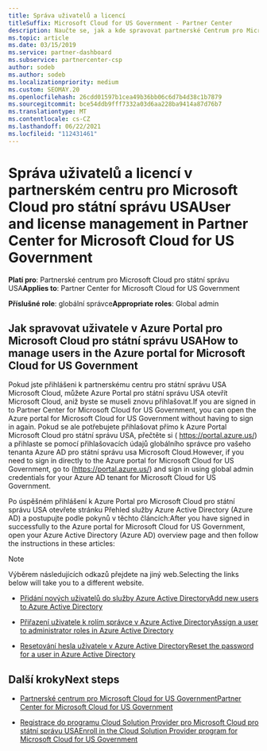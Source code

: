 ```yaml
---
title: Správa uživatelů a licencí
titleSuffix: Microsoft Cloud for US Government - Partner Center
description: Naučte se, jak a kde spravovat partnerské Centrum pro Microsoft Cloud pro státní partnery, zákazníky a licence USA, jakož i resetování hesel.
ms.topic: article
ms.date: 03/15/2019
ms.service: partner-dashboard
ms.subservice: partnercenter-csp
author: sodeb
ms.author: sodeb
ms.localizationpriority: medium
ms.custom: SEOMAY.20
ms.openlocfilehash: 26cdd01597b1cea49b36bb06c6d7b4d38c1b7879
ms.sourcegitcommit: bce54ddb9fff7332a03d6aa228ba9414a87d76b7
ms.translationtype: MT
ms.contentlocale: cs-CZ
ms.lasthandoff: 06/22/2021
ms.locfileid: "112431461"
---
```

# <a name="user-and-license-management-in-partner-center-for-microsoft-cloud-for-us-government"></a><span data-ttu-id="404eb-103">Správa uživatelů a licencí v partnerském centru pro Microsoft Cloud pro státní správu USA</span><span class="sxs-lookup"><span data-stu-id="404eb-103">User and license management in Partner Center for Microsoft Cloud for US Government</span></span>

<span data-ttu-id="404eb-104">**Platí pro**: Partnerské centrum pro Microsoft Cloud pro státní správu USA</span><span class="sxs-lookup"><span data-stu-id="404eb-104">**Applies to**: Partner Center for Microsoft Cloud for US Government</span></span>

<span data-ttu-id="404eb-105">**Příslušné role**: globální správce</span><span class="sxs-lookup"><span data-stu-id="404eb-105">**Appropriate roles**: Global admin</span></span>

## <a name="how-to-manage-users-in-the-azure-portal-for-microsoft-cloud-for-us-government"></a><span data-ttu-id="404eb-106">Jak spravovat uživatele v Azure Portal pro Microsoft Cloud pro státní správu USA</span><span class="sxs-lookup"><span data-stu-id="404eb-106">How to manage users in the Azure portal for Microsoft Cloud for US Government</span></span>

<span data-ttu-id="404eb-107">Pokud jste přihlášeni k partnerskému centru pro státní správu USA Microsoft Cloud, můžete Azure Portal pro státní správu USA otevřít Microsoft Cloud, aniž byste se museli znovu přihlašovat.</span><span class="sxs-lookup"><span data-stu-id="404eb-107">If you are signed in to Partner Center for Microsoft Cloud for US Government, you can open the Azure portal for Microsoft Cloud for US Government without having to sign in again.</span></span> <span data-ttu-id="404eb-108">Pokud se ale potřebujete přihlašovat přímo k Azure Portal Microsoft Cloud pro státní správu USA, přečtěte si ( https://portal.azure.us/) a přihlaste se pomocí přihlašovacích údajů globálního správce pro vašeho tenanta Azure AD pro státní správu usa Microsoft Cloud.</span><span class="sxs-lookup"><span data-stu-id="404eb-108">However, if you need to sign in directly to the Azure portal for Microsoft Cloud for US Government, go to (https://portal.azure.us/) and sign in using global admin credentials for your Azure AD tenant for Microsoft Cloud for US Government.</span></span>

<span data-ttu-id="404eb-109">Po úspěšném přihlášení k Azure Portal pro Microsoft Cloud pro státní správu USA otevřete stránku Přehled služby Azure Active Directory (Azure AD) a postupujte podle pokynů v těchto článcích:</span><span class="sxs-lookup"><span data-stu-id="404eb-109">After you have signed in successfully to the Azure portal for Microsoft Cloud for US Government, open your Azure Active Directory (Azure AD) overview page and then follow the instructions in these articles:</span></span>

> [!NOTE]  
> <span data-ttu-id="404eb-110">Výběrem následujících odkazů přejdete na jiný web.</span><span class="sxs-lookup"><span data-stu-id="404eb-110">Selecting the links below will take you to a different website.</span></span> 

- [<span data-ttu-id="404eb-111">Přidání nových uživatelů do služby Azure Active Directory</span><span class="sxs-lookup"><span data-stu-id="404eb-111">Add new users to Azure Active Directory</span></span>](/azure/active-directory/active-directory-users-create-azure-portal)

- [<span data-ttu-id="404eb-112">Přiřazení uživatele k rolím správce v Azure Active Directory</span><span class="sxs-lookup"><span data-stu-id="404eb-112">Assign a user to administrator roles in Azure Active Directory</span></span>](/azure/active-directory/active-directory-users-assign-role-azure-portal)

- [<span data-ttu-id="404eb-113">Resetování hesla uživatele v Azure Active Directory</span><span class="sxs-lookup"><span data-stu-id="404eb-113">Reset the password for a user in Azure Active Directory</span></span>](/azure/active-directory/active-directory-users-reset-password-azure-portal)

## <a name="next-steps"></a><span data-ttu-id="404eb-114">Další kroky</span><span class="sxs-lookup"><span data-stu-id="404eb-114">Next steps</span></span>

- [<span data-ttu-id="404eb-115">Partnerské centrum pro Microsoft Cloud for US Government</span><span class="sxs-lookup"><span data-stu-id="404eb-115">Partner Center for Microsoft Cloud for US Government</span></span>](partner-center-for-microsoft-us-govt-cloud.md)

- [<span data-ttu-id="404eb-116">Registrace do programu Cloud Solution Provider pro Microsoft Cloud pro státní správu USA</span><span class="sxs-lookup"><span data-stu-id="404eb-116">Enroll in the Cloud Solution Provider program for Microsoft Cloud for US Government</span></span>](enroll-in-csp-for-microsoft-us-govt-cloud.md)